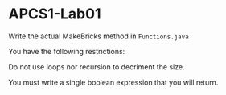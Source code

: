 # APCS1-Lab01

Write the actual MakeBricks method in <code>Functions.java</code></p> 

You have the following restrictions: 

Do not use loops nor recursion to decriment the size. 

You must write a single boolean expression that you will return.

